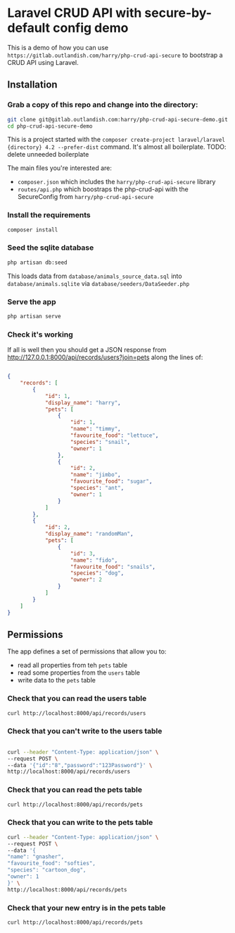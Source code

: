 # Laravel CRUD API with secure-by-default config demo

This is a demo of how you can use `https://gitlab.outlandish.com/harry/php-crud-api-secure` to bootstrap a CRUD API
using Laravel.

## Installation

### Grab a copy of this repo and change into the directory:

```bash
git clone git@gitlab.outlandish.com:harry/php-crud-api-secure-demo.git
cd php-crud-api-secure-demo
```
This is a project started with the `composer create-project laravel/laravel {directory} 4.2 --prefer-dist` 
command. It's almost all boilerplate. TODO: delete unneeded boilerplate 

The main files you're interested are:
* `composer.json` which includes the `harry/php-crud-api-secure` library
* `routes/api.php` which boostraps the php-crud-api with the SecureConfig from `harry/php-crud-api-secure`

### Install the requirements

```bash
composer install
```

### Seed the sqlite database

```bash
php artisan db:seed
```
This loads data from `database/animals_source_data.sql` 
into `database/animals.sqlite` 
via `database/seeders/DataSeeder.php`

### Serve the app

```bash
php artisan serve
```

### Check it's working 

If all is well then you should get a JSON response
from http://127.0.0.1:8000/api/records/users?join=pets
along the lines of:

```json

{
    "records": [
        {
            "id": 1,
            "display_name": "harry",
            "pets": [
                {
                    "id": 1,
                    "name": "timmy",
                    "favourite_food": "lettuce",
                    "species": "snail",
                    "owner": 1
                },
                {
                    "id": 2,
                    "name": "jimbo",
                    "favourite_food": "sugar",
                    "species": "ant",
                    "owner": 1
                }
            ]
        },
        {
            "id": 2,
            "display_name": "randomMan",
            "pets": [
                {
                    "id": 3,
                    "name": "fido",
                    "favourite_food": "snails",
                    "species": "dog",
                    "owner": 2
                }
            ]
        }
    ]
}

```

## Permissions
The app defines a set of permissions that allow you to:

* read all properties from teh `pets` table
* read some properties from the `users` table
* write data to the `pets` table


### Check that you can read the users table
```bash
curl http://localhost:8000/api/records/users
```
### Check that you can't write to the users table
```bash

curl --header "Content-Type: application/json" \
--request POST \
--data '{"id":"8","password":"123Password"}' \
http://localhost:8000/api/records/users
```

### Check that you can read the pets table
```bash
curl http://localhost:8000/api/records/pets
```

### Check that you can write to the pets table
```bash
curl --header "Content-Type: application/json" \
--request POST \
--data '{ 
"name": "gnasher", 
"favourite_food": "softies", 
"species": "cartoon_dog", 
"owner": 1 
}' \
http://localhost:8000/api/records/pets
```

### Check that your new entry is in the pets table
```bash
curl http://localhost:8000/api/records/pets
```
